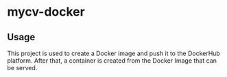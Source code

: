 # mycv-docker



## Usage

This project is used to create a Docker image and push it to the DockerHub platform. After that, a container is created from the Docker Image that can be served.
